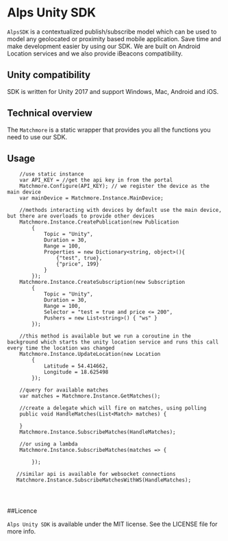# Alps Unity SDK

`AlpsSDK` is a contextualized publish/subscribe model which can be used to model any geolocated or proximity based mobile application. Save time and make development easier by using our SDK. We are built on Android Location services and we also provide iBeacons compatibility.

## Unity compatibility

SDK is written for Unity 2017 and support Windows, Mac, Android and iOS.

## Technical overview

The `Matchmore` is a static wrapper that provides you all the functions you need to use our SDK.

## Usage

```
	//use static instance
	var API_KEY = //get the api key in from the portal
	Matchmore.Configure(API_KEY); // we register the device as the main device
	var mainDevice = Matchmore.Instance.MainDevice;

	//methods interacting with devices by default use the main device, but there are overloads to provide other devices
	Matchmore.Instance.CreatePublication(new Publication
        {
            Topic = "Unity",
            Duration = 30,
            Range = 100,
            Properties = new Dictionary<string, object>(){
                {"test", true},
                {"price", 199}
            }
        });
    Matchmore.Instance.CreateSubscription(new Subscription
        {
            Topic = "Unity",
            Duration = 30,
            Range = 100,
            Selector = "test = true and price <= 200",
            Pushers = new List<string>() { "ws" }
        });

    //this method is available but we run a coroutine in the background which starts the unity location service and runs this call every time the location was changed
    Matchmore.Instance.UpdateLocation(new Location
        {
            Latitude = 54.414662,
            Longitude = 18.625498
        });

    //query for available matches
    var matches = Matchmore.Instance.GetMatches();

    //create a delegate which will fire on matches, using polling
    public void HandleMatches(List<Match> matches) {

    }
    Matchmore.Instance.SubscribeMatches(HandleMatches);

    //or using a lambda
    Matchmore.Instance.SubscribeMatches(matches => {

    	});

   //similar api is available for websocket connections
   Matchmore.Instance.SubscribeMatchesWithWS(HandleMatches);




```

##Licence

`Alps Unity SDK` is available under the MIT license. See the LICENSE file for more info.